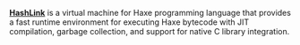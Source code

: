 [**HashLink**](https://hashlink.haxe.org/) is a virtual machine for Haxe programming language that provides a fast runtime environment for executing Haxe bytecode with JIT compilation, garbage collection, and support for native C library integration.
